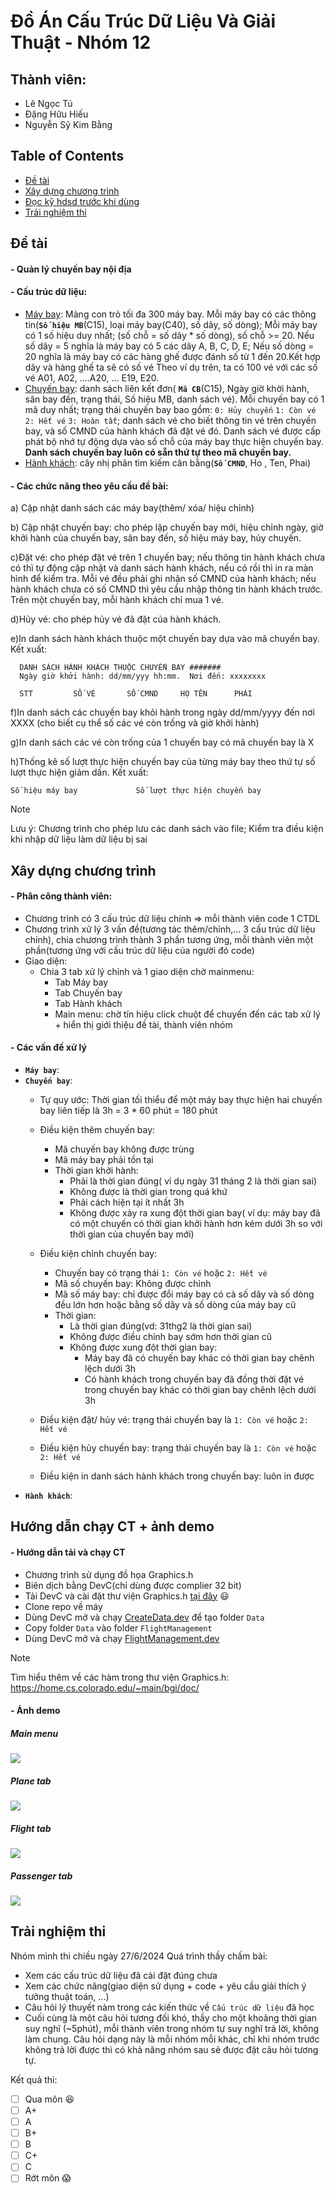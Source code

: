 # Đồ Án Cấu Trúc Dữ Liệu Và Giải Thuật - Nhóm 12
## Thành viên:
- Lê Ngọc Tú
- Đặng Hữu Hiếu
- Nguyễn Sỹ Kim Bằng

## Table of Contents
- [Đề tài](#1)
- [Xây dựng chương trình](#2)
- [Đọc kỹ hdsd trước khi dùng](#3)
- [Trải nghiệm thi](#4)

## Đề tài<a name = "1"></a>
#### - Quản lý chuyến bay nội địa
#### - Cấu trúc dữ liệu:
- [Máy bay](FlightManagement/Plane.h): Mảng con trỏ tối đa 300 máy bay. Mỗi máy bay có các thông tin(**`Số hiệu MB`**(C15), loại máy bay(C40), số dãy, số dòng); Mỗi máy bay có 1 số hiệu duy nhất; (số chỗ = số dãy * số dòng), số chỗ >= 20.
    Nếu số dãy = 5 nghĩa là máy bay có 5 các dãy A, B, C, D, E; Nếu số dòng = 20 nghĩa là máy bay có các hàng ghế được đánh số từ 1 đến 20.Kết hợp dãy và hàng ghế ta sẽ có số vé
    Theo ví dụ trên, ta có 100 vé với các số vé A01, A02, ....A20, ... E19, E20.
- [Chuyến bay](FlightManagement/Flight.h): danh sách liên kết đơn( **`Mã CB`**(C15), Ngày giờ khời hành, sân bay đến, trạng thái, Số hiệu MB, danh sách vé). Mỗi chuyến bay có 1 mã duy nhất; trạng thái chuyến bay bao gồm: `0: Hủy chuyến` `1: Còn vé` `2: Hết vé` `3: Hoàn tất`; danh sách vé cho biết thông tin vé trên chuyến bay, và số CMND của hành khách đã đặt vé đó. Danh sách vé được cấp phát bộ nhớ tự động dựa vào số chỗ của máy bay thực hiện chuyến bay. **Danh sách chuyến bay luôn có sẵn thứ tự theo mã chuyến bay.**
- [Hành khách](FlightManagement/passenger_tree.h): cây nhị phân tìm kiếm cân bằng(**`Số CMND`**, Ho , Ten, Phai)

#### - Các chức năng theo yêu cầu đề bài:
a) Cập nhật danh sách các máy bay(thêm/ xóa/ hiệu chỉnh)

b) Cập nhật chuyến bay: cho phép lập chuyến bay mới, hiệu chỉnh ngày, giờ khởi hành của chuyến bay, sân bay đến, số hiệu máy bay, hủy chuyến.

c)Đặt vé: cho phép đặt vé trên 1 chuyến bay; nếu thông tin hành khách chưa có thì tự động cập nhật và danh sách hành khách, nếu có rồi thì in ra màn hình để kiểm tra. Mỗi vé đều phải ghi nhận số CMND của hành khách; nếu hành khách chưa có số CMND thì yêu cầu nhập thông tin hành khách trước. Trên một chuyến bay, mỗi hành khách chỉ mua 1 vé.

d)Hủy vé: cho phép hủy vé đã đặt của hành khách.

e)In danh sách hành khách thuộc một chuyến bay dựa vào mã chuyến bay. Kết xuất:

      DANH SÁCH HÀNH KHÁCH THUỘC CHUYẾN BAY #######
      Ngày giờ khởi hành: dd/mm/yyy hh:mm.  Nơi đến: xxxxxxxx

      STT         SỐ VÉ       SỐ CMND     HỌ TÊN      PHÁI

f)In danh sách các chuyến bay khỏi hành trong ngày dd/mm/yyyy đến nơi XXXX (cho biết cụ thể số các vé còn trống và giờ khởi hành)

g)In danh sách các vé còn trống của 1 chuyến bay có mã chuyến bay là X

h)Thống kê số lượt thực hiện chuyến bay của từng máy bay theo thứ tự số lượt thực hiện giảm dần. Kết xuất:

    Số hiệu máy bay             Số lượt thực hiện chuyến bay

> [!NOTE]
> Lưu ý: Chương trình cho phép lưu các danh sách vào file; Kiểm tra điều kiện khi nhập dữ liệu làm dữ liệu bị sai

## Xây dựng chương trình <a name = "2"></a>
#### - Phân công thành viên:    
- Chương trình có 3 cấu trúc dữ liệu chính => mỗi thành viên code 1 CTDL
- Chương trình xử lý 3 vấn đề(tương tác thêm/chỉnh,... 3 cấu trúc dữ liệu chính), chia chương trình thành 3 phần tương ứng, mỗi thành viên một phần(tương ứng với cấu trúc dữ liệu của người đó code)
- Giao diện:
  - Chia 3 tab xử lý chỉnh và 1 giao diện chờ mainmenu:
    - Tab Máy bay
    - Tab Chuyến bay
    - Tab Hành khách
    - Main menu: chờ tín hiệu click chuột để chuyến đến các tab xử lý + hiển thị giới thiệu đề tài, thành viên nhóm
#### - Các vấn đề xử lý 
- **`Máy bay`**: 
- **`Chuyến bay`**:
  - Tự quy ước: Thời gian tối thiểu để một máy bay thực hiện hai chuyến bay liên tiếp là 3h = 3 * 60 phút = 180 phút
  - Điều kiện thêm chuyến bay:
    - Mã chuyến bay không được trùng
    - Mã máy bay phải tồn tại
    - Thời gian khởi hành:
      - Phải là thời gian đúng( ví dụ ngày 31 tháng 2 là thời gian sai)
      - Không được là thời gian trong quá khứ
      - Phải cách hiện tại ít nhất 3h
      - Không được xảy ra xung đột thời gian bay( ví dụ: máy bay đã có một chuyến có thời gian khởi hành hơn kém dưới 3h so với thời gian của chuyến bay mới)
  
  - Điều kiện chỉnh chuyến bay:
    - Chuyến bay có trạng thái `1: Còn vé` hoặc `2: Hết vé`
    - Mã số chuyến bay: Không được chỉnh
    - Mã số máy bay: chỉ được đổi máy bay có cả số dãy và số dòng đều lớn hơn hoặc bằng số dãy và số dòng của máy bay cũ
    - Thời gian: 
      - Là thời gian đúng(vd: 31thg2 là thời gian sai)
      - Không được điều chỉnh bay sớm hơn thời gian cũ
      - Không được xung đột thời gian bay:
        - Máy bay đã có chuyến bay khác có thời gian bay chênh lệch dưới 3h
        - Có hành khách trong chuyến bay đã đồng thời đặt vé trong chuyến bay khác có thời gian bay chênh lệch dưới 3h

  - Điều kiện đặt/ hủy vé: trạng thái chuyến bay là `1: Còn vé` hoặc `2: Hết vé`
  - Điều kiện hủy chuyến bay: trạng thái chuyến bay là `1: Còn vé` hoặc `2: Hết vé`
  - Điều kiện in danh sách hành khách trong chuyến bay: luôn in được
- **`Hành khách`**:

## Hướng dẫn chạy CT + ảnh demo <a name = "3"></a>

#### - Hướng dẫn tải và chạy CT
- Chương trình sử dụng đồ họa Graphics.h
- Biên dịch bằng DevC(chỉ dùng được complier 32 bit)
- Tải DevC và cài đặt thư viện Graphics.h [tại đây](https://www.google.com) :smiley:
- Clone repo về máy
- Dùng DevC mở và chạy [CreateData.dev](CreateData/CreateData.dev) để tạo folder `Data`
- Copy folder `Data` vào folder `FlightManagement`
- Dùng DevC mở và chạy [FlightManagement.dev](FlightManagement/FlightManagement.dev)

> [!NOTE]
> Tìm hiểu thêm về các hàm trong thư viện Graphics.h: <https://home.cs.colorado.edu/~main/bgi/doc/>

#### - Ảnh demo
##### Main menu
![](Image/mainmenu.png)

##### Plane tab
![](Image/planetab1.png)

##### Flight tab
![](Image/flighttab1.png)

##### Passenger tab
![](Image/passengertab1.png)


## Trải nghiệm thi<a name = "4"></a>
Nhóm mình thi chiều ngày 27/6/2024
Quá trình thầy chấm bài:
- Xem các cấu trúc dữ liệu đã cài đặt đúng chưa
- Xem các chức năng(giao diện sử dụng + code + yêu cầu giải thích ý tưởng thuật toán, ...)
- Câu hỏi lý thuyết nàm trong các kiến thức về `Cấu trúc dữ liệu` đã học
- Cuối cùng là một câu hỏi tương đối khó, thầy cho một khoảng thời gian suy nghĩ (~5phút), mỗi thành viên trong nhóm tự suy nghĩ trả lời, không làm chung. Câu hỏi dạng này là mỗi nhóm mỗi khác, chỉ khi nhóm trước không trả lời được thì có khả năng nhóm sau sẽ được đặt câu hỏi tương tự.

Kết quả thi:
- [ ] Qua môn :satisfied:
- [ ] A+
- [ ] A
- [ ] B+
- [ ] B
- [ ] C+
- [ ] C
- [ ] Rớt môn :scream: